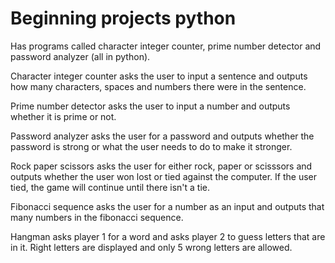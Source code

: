 # Beginning projects python
Has programs called character integer counter, prime number detector and password analyzer (all in python).

Character integer counter asks the user to input a sentence and outputs how many characters, spaces and numbers there were in the sentence.

Prime number detector asks the user to input a number and outputs whether it is prime or not.

Password analyzer asks the user for a password and outputs whether the password is strong or what the user needs to do to make it stronger.

Rock paper scissors asks the user for either rock, paper or scisssors and outputs whether the user won lost or tied against the computer. If the user tied, the game will continue until there isn't a tie.

Fibonacci sequence asks the user for a number as an input and outputs that many numbers in the fibonacci sequence.

Hangman asks player 1 for a word and asks player 2 to guess letters that are in it. Right letters are displayed and only 5 wrong letters are allowed.
